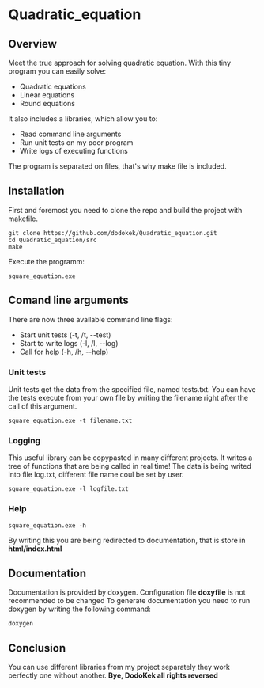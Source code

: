 # Quadratic_equation
## Overview
Meet the true approach for solving quadratic equation. With this tiny program you can easily solve:
- Quadratic equations
- Linear equations
- Round equations

It also includes a libraries, which allow you to:
- Read command line arguments
- Run unit tests on my poor program
- Write logs of executing functions 

The program is separated on files, that's why make file is included.

## Installation

First and foremost you need to clone the repo and build the project with makefile.

~~~
git clone https://github.com/dodokek/Quadratic_equation.git                               
cd Quadratic_equation/src                                                                     
make                                                           
~~~

Execute the programm:
~~~
square_equation.exe
~~~

## Comand line arguments

There are now three available command line flags:
- Start unit tests (-t, /t, --test)
- Start to write logs (-l, /l, --log)
- Call for help (-h, /h, --help)

### Unit tests
Unit tests get the data from the specified file, named tests.txt. You can have the tests execute from your own file by writing the filename right after the call of this argument.
~~~
square_equation.exe -t filename.txt
~~~

### Logging
This useful library can be copypasted in many different projects. It writes a tree of functions that are being called in real time!
The data is being writed into file log.txt, different file name coul be set by user.
~~~
square_equation.exe -l logfile.txt
~~~

### Help
~~~
square_equation.exe -h
~~~
By writing this you are being redirected to documentation, that is store in **html/index.html** 

## Documentation

Documentation is provided by doxygen. 
Configuration file **doxyfile** is not recommended to be changed
To generate documentation you need to run doxygen by writing the following command:
~~~
doxygen
~~~

## Conclusion
You can use different libraries from my project separately they work perfectly one without another.
**Bye, DodoKek all rights reversed**                           
